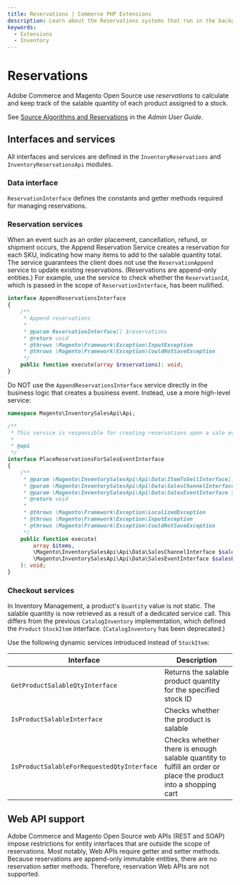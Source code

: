 ```yaml
---
title: Reservations | Commerce PHP Extensions
description: Learn about the Reservations systems that run in the background to keep your salable quantities updated.
keywords:
  - Extensions
  - Inventory
---
```


# Reservations

Adobe Commerce and Magento Open Source use _reservations_ to calculate and keep track of the salable quantity of each product assigned to a stock.

<InlineAlert variant="info" slots="text" />

See [Source Algorithms and Reservations](https://experienceleague.adobe.com/docs/commerce-admin/inventory/basics/selection-reservations.html) in the _Admin User Guide_.

## Interfaces and services

All interfaces and services are defined in the `InventoryReservations` and `InventoryReservationsApi` modules.

### Data interface

`ReservationInterface` defines the constants and getter methods required for managing reservations.

### Reservation services

When an event such as an order placement, cancellation, refund, or shipment occurs, the Append Reservation Service creates a reservation for each SKU, indicating how many items to add to the salable quantity total. The service guarantees the client does not use the `ReservationAppend` service to update existing reservations. (Reservations are append-only entities.) For example, use the service to check whether the `ReservationId`, which is passed in the scope of `ReservationInterface`, has been nullified.

```php
interface AppendReservationsInterface
{
    /**
     * Append reservations
     *
     * @param ReservationInterface[] $reservations
     * @return void
     * @throws \Magento\Framework\Exception\InputException
     * @throws \Magento\Framework\Exception\CouldNotSaveException
     */
    public function execute(array $reservations): void;
}
```

Do NOT use the `AppendReservationsInterface` service directly in the business logic that creates a business event. Instead, use a more high-level service:

```php
namespace Magento\InventorySalesApi\Api;

/**
 * This service is responsible for creating reservations upon a sale event.
 *
 * @api
 */
interface PlaceReservationsForSalesEventInterface
{
    /**
     * @param \Magento\InventorySalesApi\Api\Data\ItemToSellInterface[] $items
     * @param \Magento\InventorySalesApi\Api\Data\SalesChannelInterface $salesChannel
     * @param \Magento\InventorySalesApi\Api\Data\SalesEventInterface $salesEvent
     * @return void
     *
     * @throws \Magento\Framework\Exception\LocalizedException
     * @throws \Magento\Framework\Exception\InputException
     * @throws \Magento\Framework\Exception\CouldNotSaveException
     */
    public function execute(
        array $items,
        \Magento\InventorySalesApi\Api\Data\SalesChannelInterface $salesChannel,
        \Magento\InventorySalesApi\Api\Data\SalesEventInterface $salesEvent
    ): void;
}
```

### Checkout services

In Inventory Management, a product's `Quantity` value is not static. The salable quantity is now retrieved as a result of a dedicated service call. This differs from the previous `CatalogInventory` implementation, which defined the `Product` `StockItem` interface. (`CatalogInventory` has been deprecated.)

Use the following dynamic services introduced instead of `StockItem`:

Interface | Description
--- | ---
`GetProductSalableQtyInterface` | Returns the salable product quantity for the specified stock ID
`IsProductSalableInterface` | Checks whether the product is salable
`IsProductSalableForRequestedQtyInterface` |  Checks whether there is enough salable quantity to fulfill an order or place the product into a shopping cart

## Web API support

Adobe Commerce and Magento Open Source web APIs (REST and SOAP) impose restrictions for entity interfaces that are outside the scope of reservations. Most notably, Web APIs require getter and setter methods. Because reservations are append-only immutable entities, there are no reservation setter methods. Therefore, reservation Web APIs are not supported.
